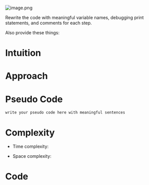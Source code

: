 ![image.png](https://assets.leetcode.com/users/images/7ab42412-aaee-4fdc-baa7-15dc5e7c9fc2_1703340919.4830198.png)

Rewrite the code with meaningful variable names, debugging print statements, and comments for each step.

Also provide these things:

# Intuition

<!-- Describe your first thoughts on how to solve this problem. -->

# Approach

<!-- Describe your approach to solving the problem. -->

# Pseudo Code

```
write your pseudo code here with meaningful sentences
```

# Complexity

-   Time complexity:
<!-- Add your time complexity here, e.g. $$O(n)$$ -->

-   Space complexity:
<!-- Add your space complexity here, e.g. $$O(n)$$ -->

# Code
